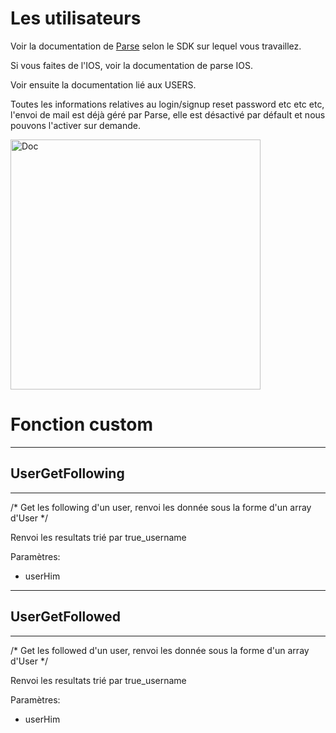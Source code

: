 # Les utilisateurs

Voir la documentation de [Parse](http://www.parse.com) selon le SDK sur lequel vous travaillez.

Si vous faites de l'IOS, voir la documentation de parse IOS.

Voir ensuite la documentation lié aux USERS.

Toutes les informations relatives au login/signup reset password etc etc etc, l'envoi de mail est déjà géré par Parse, elle est désactivé par défault et nous pouvons l'activer sur demande.

<img src="../images/doc_ios.jpeg" alt="Doc" style="width: 400px;"/>

# Fonction custom

----------------------
## UserGetFollowing
----------------------

/* Get les following d'un user, renvoi les donnée sous la forme d'un array d'User */

Renvoi les resultats trié par true_username

Paramètres:

* userHim

----------------------
## UserGetFollowed
----------------------

/* Get les followed d'un user, renvoi les donnée sous la forme d'un array d'User */

Renvoi les resultats trié par true_username

Paramètres:

* userHim
